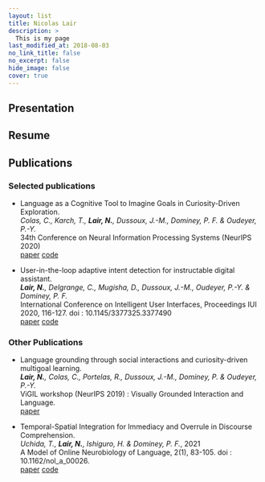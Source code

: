 ```yaml
---
layout: list
title: Nicolas Lair
description: >
  This is my page
last_modified_at: 2018-08-03
no_link_title: false 
no_excerpt: false 
hide_image: false
cover: true
---
```

## Presentation 

## Resume<a name="resume"></a>

## Publications<a name="publications"></a>

### Selected publications

* Language as a Cognitive Tool to Imagine Goals in Curiosity-Driven Exploration.  
_Colas, C., Karch, T., **Lair, N.**, Dussoux, J.-M., Dominey, P. F. & Oudeyer, P.-Y._  
34th Conference on Neural Information Processing Systems (NeurIPS 2020)  
[paper](https://papers.nips.cc/paper/2020/file/274e6fcf4a583de4a81c6376f17673e7-Paper.pdf) [code](https://github.com/flowersteam/Imagine)

* User-in-the-loop adaptive intent detection for instructable digital assistant.  
_**Lair, N.**, Delgrange, C., Mugisha, D., Dussoux, J.-M., Oudeyer, P.-Y. & Dominey, P. F._  
International Conference on Intelligent User Interfaces, Proceedings IUI 2020, 116-127. doi : 10.1145/3377325.3377490  
[paper](https://arxiv.org/abs/2001.06007) [code](https://github.com/nicolas-lair/AidMe)

### Other Publications

* Language grounding through social interactions and curiosity-driven multigoal learning.  
_**Lair, N.**, Colas, C., Portelas, R., Dussoux, J.-M., Dominey, P. & Oudeyer, P.-Y._  
ViGIL workshop (NeurIPS 2019) : Visually Grounded Interaction and Language.  
[paper](https://arxiv.org/abs/1911.03219)

* Temporal-Spatial Integration for Immediacy and Overrule in Discourse Comprehension.  
_Uchida, T., **Lair, N.**, Ishiguro, H. & Dominey, P. F._, 2021  
A Model of Online Neurobiology of Language, 2(1), 83-105. doi : 10.1162/nol_a_00026.  
[paper](https://direct.mit.edu/nol/article/2/1/83/95859) [code](https://github.com/nicolas-lair/DiscourseOverrule)  
